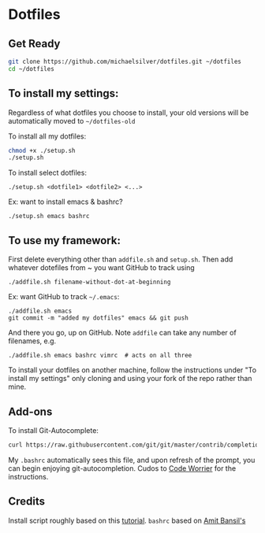 # Dotfiles

## Get Ready
```Bash
git clone https://github.com/michaelsilver/dotfiles.git ~/dotfiles
cd ~/dotfiles
```

## To install my settings:
Regardless of what dotfiles you choose to install, your old versions will be automatically moved to `~/dotfiles-old`

To install all my dotfiles:
```Bash
chmod +x ./setup.sh
./setup.sh
```

To install select dotfiles:
```
./setup.sh <dotfile1> <dotfile2> <...>
```
Ex: want to install emacs & bashrc?
```
./setup.sh emacs bashrc
```

## To use my framework:
First delete everything other than `addfile.sh` and `setup.sh`. Then add whatever dotefiles from ~ you want GitHub to track using
```
./addfile.sh filename-without-dot-at-beginning
```
Ex: want GitHub to track `~/.emacs`:
```
./addfile.sh emacs
git commit -m "added my dotfiles" emacs && git push
```
And there you go, up on GitHub. Note `addfile` can take any number of filenames, e.g.

```
./addfile.sh emacs bashrc vimrc  # acts on all three
```
To install your dotfiles on another machine, follow the instructions under "To install my settings" only cloning and using your fork of the repo rather than mine.

## Add-ons
To install Git-Autocomplete:
```Bash
curl https://raw.githubusercontent.com/git/git/master/contrib/completion/git-completion.bash -o ~/.git-completion.bash
```
My `.bashrc` automatically sees this file, and upon refresh of the prompt, you can begin enjoying git-autocompletion. Cudos to [Code Worrier](http://code-worrier.com/blog/autocomplete-git/) for the instructions.

## Credits
Install script roughly based on this [tutorial](http://blog.smalleycreative.com/tutorials/using-git-and-github-to-manage-your-dotfiles/). `bashrc` based on [Amit Bansil's](https://github.com/amit-bansil)
